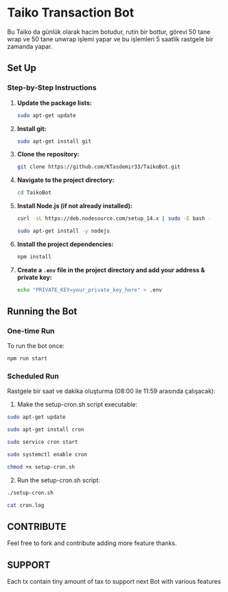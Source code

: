 # Taiko Transaction Bot

Bu Taiko da günlük olarak hacim botudur, rutin bir bottur, görevi 50 tane wrap ve 50 tane unwrap işlemi yapar ve bu işlemleri 5 saatlik rastgele bir zamanda yapar.


## Set Up

### Step-by-Step Instructions

1. **Update the package lists:**

   
    ```sh
    sudo apt-get update
    ```

2. **Install git:**

    ```sh
    sudo apt-get install git
    ```

3. **Clone the repository:**

    ```sh
    git clone https://github.com/KTasdemir33/TaikoBot.git
    ```

4. **Navigate to the project directory:**

    ```sh
    cd TaikoBot
    ```

5. **Install Node.js (if not already installed):**

    ```sh
    curl -sL https://deb.nodesource.com/setup_14.x | sudo -E bash -
    ```
    ```sh    
   sudo apt-get install -y nodejs
    ```

6. **Install the project dependencies:**

    ```sh
    npm install
    ```

7. **Create a `.env` file in the project directory and add your address & private key:**

    
    ```sh
    echo "PRIVATE_KEY=your_private_key_here" > .env
    ```

## Running the Bot

### One-time Run

To run the bot once:

```sh
npm run start
```
### Scheduled Run

Rastgele bir saat ve dakika oluşturma (08:00 ile 11:59 arasında çalışacak):

1.	Make the setup-cron.sh script executable:
 ```sh
sudo apt-get update
```
```sh
sudo apt-get install cron
```
```sh
sudo service cron start
```
```sh
sudo systemctl enable cron
```
```sh
chmod +x setup-cron.sh
```
2.	Run the setup-cron.sh script:
```sh
./setup-cron.sh
```
```sh
cat cron.log
```

## CONTRIBUTE

Feel free to fork and contribute adding more feature thanks.

## SUPPORT
Each tx contain tiny amount of tax to support next Bot with various features



